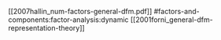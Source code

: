 [[2007hallin_num-factors-general-dfm.pdf]]
#factors-and-components:factor-analysis:dynamic
[[2001forni_general-dfm-representation-theory]]

